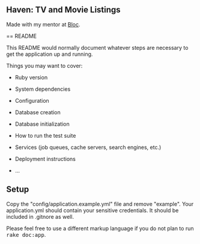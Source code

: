 ## Haven: TV and Movie Listings

Made with my mentor at [Bloc](http://bloc.io).

== README

This README would normally document whatever steps are necessary to get the
application up and running.

Things you may want to cover:

* Ruby version

* System dependencies

* Configuration

* Database creation

* Database initialization

* How to run the test suite

* Services (job queues, cache servers, search engines, etc.)

* Deployment instructions

* ...

## Setup

Copy the "config/application.example.yml" file and remove "example". Your application.yml should contain your sensitive credentials. It should be included in .gitnore as well.


Please feel free to use a different markup language if you do not plan to run
<tt>rake doc:app</tt>.
